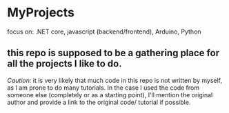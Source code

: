 # MyProjects
focus on: .NET core, javascript (backend/frontend), Arduino, Python

## this repo is supposed to be a gathering place for all the projects I like to do.

  *Caution:* it is very likely that much code in this repo is not written by myself, as I am prone to do many tutorials. In the case I used the code from someone else (completely or as a starting point), I'll mention the original author and provide a link to the original code/ tutorial if possible.